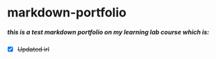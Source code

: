 # markdown-portfolio
##### this is a test markdown portfolio on my learning lab course which is:
- [x] <del>Updated irl</del>
